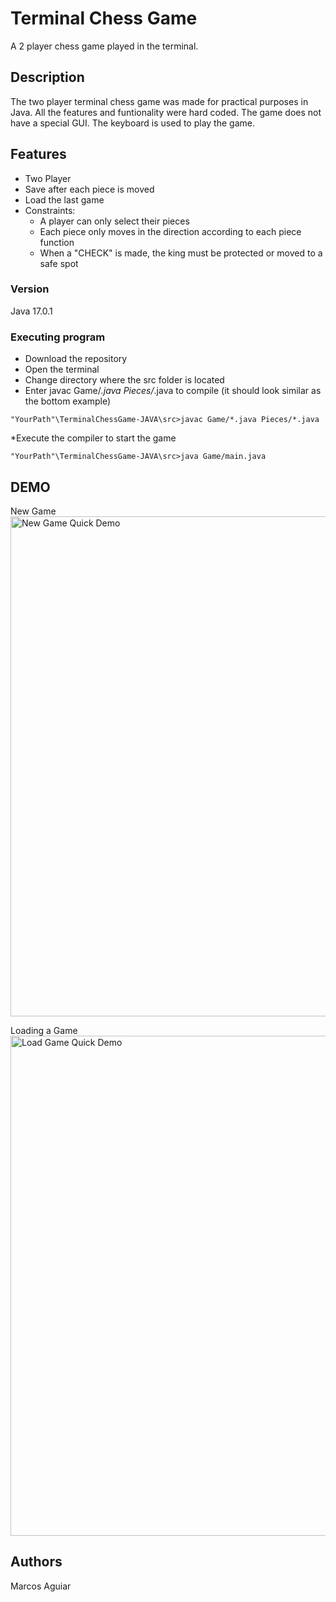 # Terminal Chess Game

A 2 player chess game played in the terminal.

## Description

The two player terminal chess game was made for practical purposes in Java. All the features and funtionality were hard coded. The game does not have a special GUI. The keyboard is used to play the game.

## Features
* Two Player
* Save after each piece is moved
* Load the last game
* Constraints:
	* A player can only select their pieces
	* Each piece only moves in the direction according to each piece function
	* When a "CHECK" is made, the king must be protected or moved to a safe spot


### Version
Java 17.0.1


### Executing program
* Download the repository
* Open the terminal
* Change directory where the src folder is located
* Enter javac Game/*.java Pieces/*.java to compile
	(it should look similar as the bottom example)
```
"YourPath"\TerminalChessGame-JAVA\src>javac Game/*.java Pieces/*.java
```
*Execute the compiler to start the game
```
"YourPath"\TerminalChessGame-JAVA\src>java Game/main.java
```

## DEMO

New Game
<br/>
<img src='https://i.imgur.com/ZJWvXd9.gif' title ='New Game Quick Demo' width=800px />

Loading a Game
<br/>
<img src='https://i.imgur.com/eWqSYTB.gif' title ='Load Game Quick Demo' width=800px />

## Authors
Marcos Aguiar
